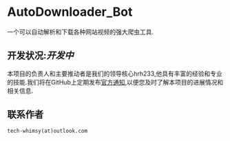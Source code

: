 # AutoDownloader_Bot

一个可以自动解析和下载各种网站视频的强大爬虫工具.

## 开发状况:***开发中***  

本项目的负责人和主要推动者是我们的领导核心hrh233,他具有丰富的经验和专业的技能.我们将在GitHub上定期发布[官方通知](https://github.com/hrh233/AutoDownloader_Bot/discussions),以便您及时了解本项目的进展情况和相关信息.

## 联系作者

`tech-whimsy(at)outlook.com`
